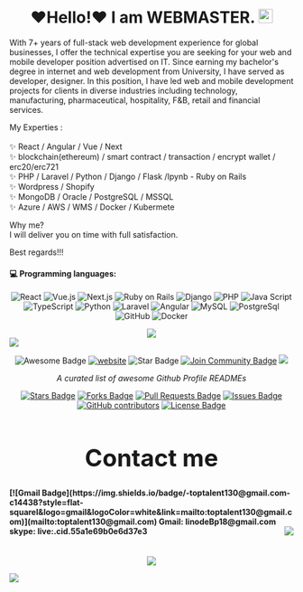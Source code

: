 <div align="center">
   <h1>❤️Hello!❤️ I am WEBMASTER. <img src="https://media.giphy.com/media/hvRJCLFzcasrR4ia7z/giphy.gif" width="25px"></h1>
   <!-- <h2>I just started work.</h2> -->
</div>

With 7+ years of full-stack web development experience for global businesses, I offer the technical expertise you are seeking for your web and mobile developer position advertised on IT. Since earning my bachelor's degree in internet and web development from University, I have served as developer, designer. In this position, I have led web and mobile development projects for clients in diverse industries including technology, manufacturing, pharmaceutical, hospitality, F&B, retail and financial services. <br>

My Experties :<br><br>
✨ React / Angular / Vue / Next <br>
✨ blockchain(ethereum) / smart contract / transaction / encrypt wallet / erc20/erc721<br>
✨ PHP / Laravel / Python / Django / Flask /Ipynb - Ruby on Rails<br>
✨ Wordpress / Shopify<br>
✨ MongoDB / Oracle / PostgreSQL / MSSQL <br>
✨ Azure / AWS / WMS / Docker / Kubermete<br>

Why me?<br>
I will deliver you on time with full satisfaction.<br>

Best regards!!!<br>


<!-- <h1 align="center">Run! Danil! Run!!!!<h1><br/> -->

#### :computer: Programming languages:

<p align="center">
    <img src="https://img.shields.io/badge/-React-blue?style=for-the-badge&logo=react&logoColor=white" alt="React">
    <img src="https://img.shields.io/badge/-Vue.js-4FC08D?style=for-the-badge&logo=vue.js&logoColor=white" alt="Vue.js">
    <img src="https://img.shields.io/badge/-Next.js-F05032?style=for-the-badge&logo=next.js&logoColor=white" alt="Next.js">
    <img src="https://img.shields.io/badge/-Ruby on Rails-FF2D20?style=for-the-badge&logo=RubyonRails&logoColor=white" alt="Ruby on Rails">
    <img src="https://img.shields.io/badge/-django-007ACC?style=for-the-badge&logo=django&logoColor=white" alt="Django">
    <img src="https://img.shields.io/badge/-PHP-777BB4?style=for-the-badge&logo=php&logoColor=white" alt="PHP">
    <img src="https://img.shields.io/badge/-JavaScript-F7DF1E?style=for-the-badge&logo=javascript&logoColor=white" alt="Java Script">
    <img src="https://img.shields.io/badge/-TypeScript-007ACC?style=for-the-badge&logo=typescript&logoColor=white" alt="TypeScript">
    <img src="https://img.shields.io/badge/-Python-007ACC?style=for-the-badge&logo=python&logoColor=white" alt="Python">
    <img src="https://img.shields.io/badge/-Laravel-FF2D20?style=for-the-badge&logo=laravel&logoColor=white" alt="Laravel">
    <img src="https://img.shields.io/badge/-Angular-F05032?style=for-the-badge&logo=angular&logoColor=white" alt="Angular">
    <img src="https://img.shields.io/badge/-MySQL-4479A1?style=for-the-badge&logo=mysql&logoColor=white" alt="MySQL">
    <img src="https://img.shields.io/badge/-Postgres-181717?style=for-the-badge&logo=postgresql&logoColor=white" alt="PostgreSql">
    <img src="https://img.shields.io/badge/-Github-181717?style=for-the-badge&logo=github&logoColor=white" alt="GitHub">
    <img src="https://img.shields.io/badge/-Docker-2496ED?style=for-the-badge&logo=docker&logoColor=white" alt="Docker">
</p>

<p align="center">
   <img align="center" src="https://github-readme-stats.vercel.app/api?username=webmaster1116&count_private=true&show_icons=true&hide_title=true" />
   <img align="center" src="https://github-readme-stats.vercel.app/api/top-langs?username=webmaster1116&layout=compact&theme=vue" style="min-width:800px"/>
</p>

<div align="center">
<img src="https://cdn.rawgit.com/sindresorhus/awesome/d7305f38d29fed78fa85652e3a63e154dd8e8829/media/badge.svg" alt="Awesome Badge"/>
<a href="https://arbeitnow.com/?utm_source=awesome-github-profile-readme"><img src="https://img.shields.io/static/v1?label=&labelColor=505050&message=arbeitnow&color=%230076D6&style=flat&logo=google-chrome&logoColor=%230076D6" alt="website"/></a>
<!-- <img src="http://hits.dwyl.com/abhisheknaiidu/awesome-github-profile-readme.svg" alt="Hits Badge"/> -->
<img src="https://img.shields.io/static/v1?label=%F0%9F%8C%9F&message=If%20Useful&style=style=flat&color=BC4E99" alt="Star Badge"/>
<a href="https://discord.gg/XTW52Kt"><img src="https://img.shields.io/discord/733027681184251937.svg?style=flat&label=Join%20Community&color=7289DA" alt="Join Community Badge"/></a>
<a href="https://twitter.com/abhisheknaiidu" ><img src="https://img.shields.io/twitter/follow/abhisheknaiidu.svg?style=social" /> </a>
<br>

<i>A curated list of awesome Github Profile READMEs</i>

<a href="https://github.com/abhisheknaiidu/awesome-github-profile-readme/stargazers"><img src="https://img.shields.io/github/stars/abhisheknaiidu/awesome-github-profile-readme" alt="Stars Badge"/></a>
<a href="https://github.com/abhisheknaiidu/awesome-github-profile-readme/network/members"><img src="https://img.shields.io/github/forks/abhisheknaiidu/awesome-github-profile-readme" alt="Forks Badge"/></a>
<a href="https://github.com/abhisheknaiidu/awesome-github-profile-readme/pulls"><img src="https://img.shields.io/github/issues-pr/abhisheknaiidu/awesome-github-profile-readme" alt="Pull Requests Badge"/></a>
<a href="https://github.com/abhisheknaiidu/awesome-github-profile-readme/issues"><img src="https://img.shields.io/github/issues/abhisheknaiidu/awesome-github-profile-readme" alt="Issues Badge"/></a>
<a href="https://github.com/abhisheknaiidu/awesome-github-profile-readme/graphs/contributors"><img alt="GitHub contributors" src="https://img.shields.io/github/contributors/abhisheknaiidu/awesome-github-profile-readme?color=2b9348"></a>
<a href="https://github.com/abhisheknaiidu/awesome-github-profile-readme/blob/master/LICENSE"><img src="https://img.shields.io/github/license/abhisheknaiidu/awesome-github-profile-readme?color=2b9348" alt="License Badge"/></a>


</div>
<h1 style="font-size:42px" align="center">Contact me</h1>
<h4>
   [![Gmail Badge](https://img.shields.io/badge/-toptalent130@gmail.com-c14438?style=flat-squarel&logo=gmail&logoColor=white&link=mailto:toptalent130@gmail.com)](mailto:toptalent130@gmail.com)
<b>Gmail</b>: linodeBp18@gmail.com<br>
<b>skype</b>: live:.cid.55a1e69b0e6d37e3
<img align="right" src="https://komarev.com/ghpvc/?username=webmaster1116"/>
  
</h4>

<br> 

<div align="center">
  <!-- <a href="https://badges.pufler.dev">
    <img src="https://badges.pufler.dev/visits/webmaster1116/webmaster1116?style=flat-square&color=black&logo=github">
  </a>
  <a href="https://badges.pufler.dev">
    <img src="https://badges.pufler.dev/years/webmaster1116?style=flat-square&color=black&logo=github">
  </a>
  <a href="https://badges.pufler.dev">
    <img src="https://badges.pufler.dev/repos/webmaster1116?style=flat-square&color=black&logo=github">
  </a>
  <a href="https://badges.pufler.dev">
    <img src="https://badges.pufler.dev/gists/webmaster1116?style=flat-square&color=black&logo=github">
  </a>
   -->
   <img src="https://github-profile-trophy.vercel.app/?username=webmaster1116&theme=gruvbox&no-frame=true&margin-w=30&margin-h=20" />
</div>


<!-- It is https://yhype.me/ views count tracker, please remove it or use your own -->
![](https://hit.yhype.me/github/profile?user_id=75884770)




